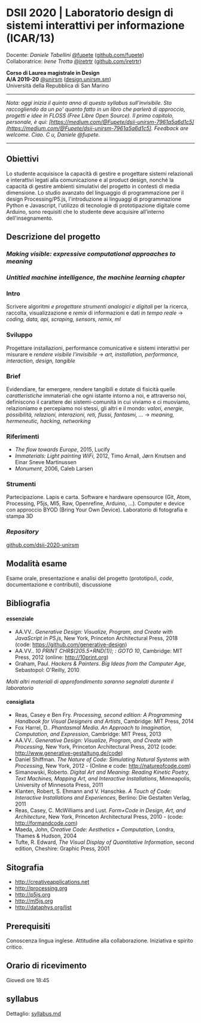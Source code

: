 # DSII 2020 | Laboratorio design di sistemi interattivi per informazione (ICAR/13)

Docente: _Daniele Tabellini_ [@fupete](http://twitter.com/fupete) ([github.com/fupete](http://github.com/fupete))  
Collaboratrice: _Irene Trotta_ [@iretrtr](http://twitter.com/iretrtr) ([github.com/iretrtr](http://github.com/iretrtr)) 

**Corso di Laurea magistrale in Design**   
**A/A 2019-20** [@unirsm](http://twitter.com/unirsm) ([design.unirsm.sm](http://design.unirsm.sm))  
Università della Repubblica di San Marino

---

_Nota: oggi inizia il quinto anno di questo syllabus sull'invisibile. Sto raccogliendo da un po' quanto fatto in un libro che parlerà di approccio, progetti e idee in FLOSS (Free Libre Open Source). Il primo capitolo, personale, è qui: [https://medium.com/@Fupete/dsii-unirsm-7961a5a6d1c5](https://medium.com/@Fupete/dsii-unirsm-7961a5a6d1c5). Feedback are welcome. Ciao. C u, Daniele @fupete._

---

## Obiettivi

Lo studente acquisisce la capacità di gestire e progettare sistemi relazionali e interattivi legati alla comunicazione e al product design, nonché la capacità di gestire ambienti simulativi del progetto in contesti di media dimensione. Lo studio avanzato del linguaggio di programmazione per il design Processing/P5.js, l'introduzione ai linguaggi di programmazione Python e Javascript, l'utilizzo di tecnologie di prototipazione digitale come Arduino, sono requisiti che lo studente deve acquisire all’interno dell'insegnamento.

## Descrizione del progetto


### _Making visible: expressive computational approaches to meaning_
### _Untitled machine intelligence, the machine learning chapter_

### Intro
Scrivere algoritmi _e progettare strumenti analogici e digitali_ per la ricerca, raccolta, visualizzazione e _remix_ di informazioni e dati _in tempo reale_ &rarr; _coding, data, api, scraping, sensors, remix, ml_  

### Sviluppo
Progettare installazioni, performance comunicative e sistemi interattivi per misurare e _rendere visibile l'invisibile_ &rarr; _art, installation, performance, interaction, design, tangible_  

### Brief
Evidendiare, far emergere, rendere tangibili e dotate di fisicità quelle _caratteristiche_ immateriali che ogni istante intorno a noi, e attraverso noi, definiscono il carattere dei sistemi-comunità in cui viviamo e ci muoviamo, relazioniamo e percepiamo noi stessi, gli altri e il mondo: _valori, energie, possibilità, relazioni, interazioni, reti, flussi, fantasmi, ..._ &rarr; _meaning, hermeneutic, hacking, networking_  

### Riferimenti
- _The flow towards Europe_, 2015, Lucify
- _Immaterials: Light painting WiFi_, 2012, Timo Arnall, Jørn Knutsen and Einar Sneve Martinussen
- _Monument_, 2006, Caleb Larsen

### Strumenti
Partecipazione. Lapis e carta. Software e hardware opensource (Git, Atom, Processing, P5js, Ml5, Raw, Openrefine, Arduino, ...). Computer e device con approccio BYOD (Bring Your Own Device). Laboratorio di fotografia e stampa 3D

### _Repository_
[github.com/dsii-2020-unirsm](https://github.com/dsii-2020-unirsm/)

## Modalità esame
Esame orale, presentazione e analisi del progetto (prototipo/i, _code_,  documentazione e contributi), discussione 

## Bibliografia

#### essenziale
- AA.VV.. _Generative Design: Visualize, Program, and Create with JavaScript in P5.js_, New York, Princeton Architectural Press, 2018 (code: https://github.com/generative-design)
- AA.VV.. _10 PRINT CHR$(205.5+RND(1)); : GOTO 10_, Cambridge: MIT Press, 2012 (online: http://10print.org)
- Graham, Paul. _Hackers & Painters.  Big Ideas from the Computer Age_, Sebastopol: O'Reilly, 2010

_Molti altri materiali di approfondimento saranno segnalati durante il laboratorio_

#### consigliata
- Reas, Casey e Ben Fry. _Processing, second edition: A Programming Handbook for Visual Designers and Artists_, Cambridge: MIT Press, 2014
- Fox Harrel, D.. _Phantasmal Media. An Approach to Imagination, Computation, and Expression_, Cambridge: MIT Press, 2013
- AA.VV.. _Generative Design: Visualize, Program, and Create with Processing_, New York, Princeton Architectural Press, 2012 (code: http://www.generative-gestaltung.de/code)
- Daniel Shiffman. _The Nature of Code: Simulating Natural Systems with Processing_, New York, 2012 - (Online e code: http://natureofcode.com)
- Simanowski, Roberto. _Digital Art and Meaning: Reading Kinetic Poetry, Text Machines, Mapping Art, and Interactive Installations_, Minneapolis, University of Minnesota Press, 2011
- Klanten, Robert, S. Ehmann and V. Hanschke. _A Touch of Code: Interactive Installations and Experiences_, Berlino: Die Gestalten Verlag, 2011
- Reas, Casey, C. McWilliams and Lust. _Form+Code in Design, Art, and Architecture_, New York, Princeton Architectural Press, 2010 ­- (code: http://formandcode.com)
- Maeda, John, _Creative Code: Aesthetics + Computation_, Londra, Thames & Hudson, 2004
- Tufte, R. Edward, _The Visual Display of Quantitative Information_, second edition, Cheshire: Graphic Press, 2001

## Sitografia

- http://creativeapplications.net  
- http://processing.org
- http://p5js.org
- http://ml5js.org
- http://dataphys.org/list  

## Prerequisiti

Conoscenza lingua inglese. Attitudine alla collaborazione. Iniziativa e spirito critico.

## Orario di ricevimento
Giovedì ore 18:45

## syllabus

Dettaglio: [syllabus.md](https://github.com/dsii-2020-unirsm/syllabus/blob/master/syllabus.md)
